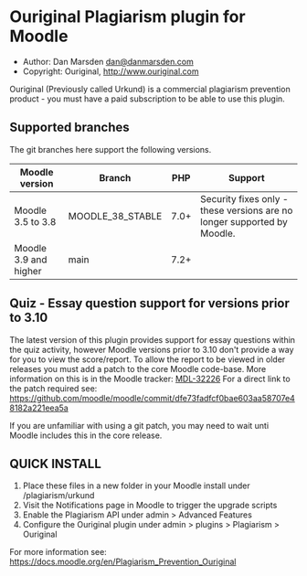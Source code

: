 # Ouriginal Plagiarism plugin for Moodle

* Author: Dan Marsden <dan@danmarsden.com>
* Copyright: Ouriginal, http://www.ouriginal.com

Ouriginal (Previously called Urkund) is a commercial plagiarism prevention product - you must have a paid subscription to be able to use this plugin.

Supported branches
--------
The git branches here support the following versions.

| Moodle version     | Branch      | PHP  | Support |
| ----------------- | ----------- | ---- | -------- |
| Moodle 3.5 to 3.8 | MOODLE_38_STABLE | 7.0+ | Security fixes only - these versions are no longer supported by Moodle. |
| Moodle 3.9 and higher | main | 7.2+ |

## Quiz - Essay question support for versions prior to 3.10
The latest version of this plugin provides support for essay questions within the quiz activity, however Moodle versions prior to 3.10 don't
provide a way for you to view the score/report. To allow the report to be viewed in older releases you must add a patch to the core Moodle code-base.
More information on this is in the Moodle tracker: [MDL-32226](https://tracker.moodle.org/browse/MDL-32226)
For a direct link to the patch required see: https://github.com/moodle/moodle/commit/dfe73fadfcf0bae603aa58707e48182a221eea5a

If you are unfamiliar with using a git patch, you may need to wait unti Moodle includes this in the core release.
## QUICK INSTALL
1. Place these files in a new folder in your Moodle install under /plagiarism/urkund
2. Visit the Notifications page in Moodle to trigger the upgrade scripts
3. Enable the Plagiarism API under admin > Advanced Features
4. Configure the Ouriginal plugin under admin > plugins > Plagiarism > Ouriginal

For more information see: https://docs.moodle.org/en/Plagiarism_Prevention_Ouriginal


